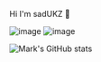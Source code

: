 
Hi I'm sadUKZ 👋

![image](https://user-images.githubusercontent.com/85388567/120885116-41493000-c5b5-11eb-9514-8c714d935be3.png)
![image](https://user-images.githubusercontent.com/85388567/120885135-56be5a00-c5b5-11eb-8e8d-4f1ef6680c6a.png)

![Mark's GitHub stats](https://github-readme-stats.vercel.app/api?username=sadUKZ&show_icons=true&theme=dark&locale=en)
